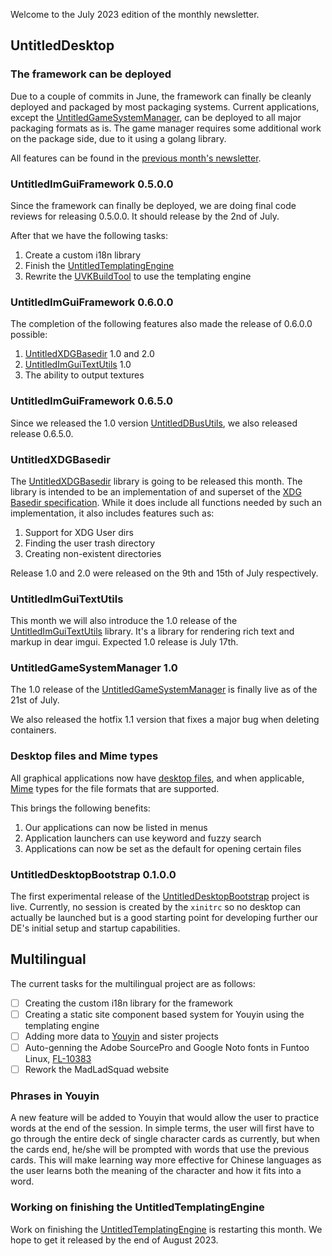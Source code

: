 Welcome to the July 2023 edition of the monthly newsletter.

## UntitledDesktop
### The framework can be deployed
Due to a couple of commits in June, the framework can finally be cleanly deployed and packaged by most packaging systems. 
Current applications, except the [UntitledGameSystemManager](https://github.com/MadLadSquad/UntitledGameSystemManager), 
can be deployed to all major packaging formats as is. The game manager requires some additional work on the package side, 
due to it using a golang library.

All features can be found in the 
[previous month's newsletter](https://madladsquad.com/monthly-newsletter/2023/June#untitledimguiframework-0500-part-2).

### UntitledImGuiFramework 0.5.0.0
Since the framework can finally be deployed, we are doing final code reviews for releasing 0.5.0.0. It should release by the 2nd 
of July.

After that we have the following tasks:

1. Create a custom i18n library
1. Finish the [UntitledTemplatingEngine](https://github.com/MadLadSquad/UntitledTemplatingEngine)
1. Rewrite the [UVKBuildTool](https://github.com/MadLadSquad/UVKBuildTool) to use the templating engine

### UntitledImGuiFramework 0.6.0.0
The completion of the following features also made the release of 0.6.0.0 possible:

1. [UntitledXDGBasedir](https://github.com/MadLadSquad/UntitledXDGBasedir)  1.0 and 2.0
1. [UntitledImGuiTextUtils](https://github.com/MadLadSquad/UntitledImGuiTextUtils) 1.0
1. The ability to output textures

### UntitledImGuiFramework 0.6.5.0
Since we released the 1.0 version [UntitledDBusUtils](https://github.com/MadLadSquad/UntitledDBusUtils), we also released
release 0.6.5.0.

### UntitledXDGBasedir
The [UntitledXDGBasedir](https://github.com/MadLadSquad/UntitledXDGBasedir) library is going to be released this month.
The library is intended to be an implementation of and superset of the 
[XDG Basedir specification](https://specifications.freedesktop.org/basedir-spec/basedir-spec-latest.html). While it does include
all functions needed by such an implementation, it also includes features such as:

1. Support for XDG User dirs
1. Finding the user trash directory
1. Creating non-existent directories

Release 1.0 and 2.0 were released on the 9th and 15th of July respectively.

### UntitledImGuiTextUtils
This month we will also introduce the 1.0 release of the 
[UntitledImGuiTextUtils](https://github.com/MadLadSquad/UntitledImGuiTextUtils) library. It's a library for rendering rich text
and markup in dear imgui. Expected 1.0 release is July 17th.

### UntitledGameSystemManager 1.0
The 1.0 release of the [UntitledGameSystemManager](https://github.com/MadLadSquad/UntitledGameSystemManager) is finally live as of
the 21st of July.

We also released the hotfix 1.1 version that fixes a major bug when deleting containers.

### Desktop files and Mime types
All graphical applications now have [desktop files](https://www.freedesktop.org/wiki/Specifications/desktop-entry-spec/), and when applicable, [Mime](https://en.wikipedia.org/wiki/MIME) types for the file formats that are supported.

This brings the following benefits:

1. Our applications can now be listed in menus
1. Application launchers can use keyword and fuzzy search
1. Applications can now be set as the default for opening certain files

### UntitledDesktopBootstrap 0.1.0.0
The first experimental release of the [UntitledDesktopBootstrap](https://github.com/MadLadSquad/UntitledDestkopBootstrap)
project is live. Currently, no session is created by the `xinitrc` so no desktop can actually be launched but is a good starting
point for developing further our DE's initial setup and startup capabilities.

## Multilingual
The current tasks for the multilingual project are as follows:

- [ ] Creating the custom i18n library for the framework
- [ ] Creating a static site component based system for Youyin using the templating engine
- [ ] Adding more data to [Youyin](https://youyin.madladsquad.com/) and sister projects
- [ ] Auto-genning the Adobe SourcePro and Google Noto fonts in Funtoo Linux, [FL-10383](https://bugs.funtoo.org/browse/FL-10383)
- [ ] Rework the MadLadSquad website

### Phrases in Youyin
A new feature will be added to Youyin that would allow the user to practice words at the end of the session. In simple terms, 
the user will first have to go through the entire deck of single character cards as currently, but when the cards end, 
he/she will be prompted with words that use the previous cards. This will make learning way more effective for Chinese 
languages as the user learns both the meaning of the character and how it fits into a word.

### Working on finishing the UntitledTemplatingEngine
Work on finishing the [UntitledTemplatingEngine](https://github.com/MadLadSquad/UntitledTemplatingEngine) is restarting this 
month. We hope to get it released by the end of August 2023.
